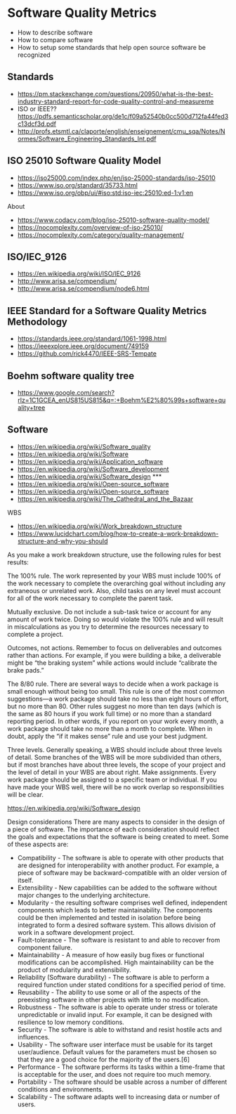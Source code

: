 # Software Quality Metrics

* How to describe software
* How to compare software
* How to setup some standards that help open source software be recognized

## Standards

* https://pm.stackexchange.com/questions/20950/what-is-the-best-industry-standard-report-for-code-quality-control-and-measureme
* ISO or IEEE?? https://pdfs.semanticscholar.org/de1c/f09a52540b0cc500d712fa44fed3c13dcf3d.pdf
* http://profs.etsmtl.ca/claporte/english/enseignement/cmu_sqa/Notes/Normes/Software_Engineering_Standards_Int.pdf

## ISO 25010 Software Quality Model

* https://iso25000.com/index.php/en/iso-25000-standards/iso-25010
* https://www.iso.org/standard/35733.html
* https://www.iso.org/obp/ui/#iso:std:iso-iec:25010:ed-1:v1:en

About

* https://www.codacy.com/blog/iso-25010-software-quality-model/
* https://nocomplexity.com/overview-of-iso-25010/
* https://nocomplexity.com/category/quality-management/

## ISO/IEC_9126

* https://en.wikipedia.org/wiki/ISO/IEC_9126
* http://www.arisa.se/compendium/
* http://www.arisa.se/compendium/node6.html

## IEEE Standard for a Software Quality Metrics Methodology

* https://standards.ieee.org/standard/1061-1998.html
* https://ieeexplore.ieee.org/document/749159
* https://github.com/rick4470/IEEE-SRS-Tempate

## Boehm software quality tree


* https://www.google.com/search?rlz=1C1GCEA_enUS815US815&q=:+Boehm%E2%80%99s+software+quality+tree


## Software

* https://en.wikipedia.org/wiki/Software_quality
* https://en.wikipedia.org/wiki/Software
* https://en.wikipedia.org/wiki/Application_software
* https://en.wikipedia.org/wiki/Software_development
* https://en.wikipedia.org/wiki/Software_design ***
* https://en.wikipedia.org/wiki/Open-source_software
* https://en.wikipedia.org/wiki/Open-source_software
* https://en.wikipedia.org/wiki/The_Cathedral_and_the_Bazaar


WBS

* https://en.wikipedia.org/wiki/Work_breakdown_structure
* https://www.lucidchart.com/blog/how-to-create-a-work-breakdown-structure-and-why-you-should

As you make a work breakdown structure, use the following rules for best results:

The 100% rule. The work represented by your WBS must include 100% of the work necessary to complete the overarching goal without including any extraneous or unrelated work. Also,  child tasks on any level must account for all of the work necessary to complete the parent task.

Mutually exclusive. Do not include a sub-task twice or account for any amount of work twice. Doing so would violate the 100% rule and will result in miscalculations as you try to determine the resources necessary to complete a project.

Outcomes, not actions. Remember to focus on deliverables and outcomes rather than actions. For example, if you were building a bike, a deliverable might be “the braking system” while actions would include “calibrate the brake pads.”

The 8/80 rule. There are several ways to decide when a work package is small enough without being too small. This rule is one of the most common suggestions—a work package should take no less than eight hours of effort, but no more than 80. Other rules suggest no more than ten days (which is the same as 80 hours if you work full time) or no more than a standard reporting period. In other words, if you report on your work every month, a work package should take no more than a month to complete. When in doubt, apply the “if it makes sense” rule and use your best judgment.

Three levels. Generally speaking, a WBS should include about three levels of detail. Some branches of the WBS will be more subdivided than others, but if most branches have about three levels, the scope of your project and the level of detail in your WBS are about right.
Make assignments. Every work package should be assigned to a specific team or individual. If you have made your WBS well, there will be no work overlap so responsibilities will be clear.



https://en.wikipedia.org/wiki/Software_design

Design considerations
There are many aspects to consider in the design of a piece of software. The importance of each consideration should reflect the goals and expectations that the software is being created to meet. Some of these aspects are:

* Compatibility - The software is able to operate with other products that are designed for interoperability with another product. For example, a piece of software may be backward-compatible with an older version of itself.
* Extensibility - New capabilities can be added to the software without major changes to the underlying architecture.
* Modularity - the resulting software comprises well defined, independent components which leads to better maintainability. The components could be then implemented and tested in isolation before being integrated to form a desired software system. This allows division of work in a software development project.
* Fault-tolerance - The software is resistant to and able to recover from component failure.
* Maintainability - A measure of how easily bug fixes or functional modifications can be accomplished. High maintainability can be the product of modularity and extensibility.
* Reliability (Software durability) - The software is able to perform a required function under stated conditions for a specified period of time.
* Reusability - The ability to use some or all of the aspects of the preexisting software in other projects with little to no modification.
* Robustness - The software is able to operate under stress or tolerate unpredictable or invalid input. For example, it can be designed with resilience to low memory conditions.
* Security - The software is able to withstand and resist hostile acts and influences.
* Usability - The software user interface must be usable for its target user/audience. Default values for the parameters must be chosen so that they are a good choice for the majority of the users.[6]
* Performance - The software performs its tasks within a time-frame that is acceptable for the user, and does not require too much memory.
* Portability - The software should be usable across a number of different conditions and environments.
* Scalability - The software adapts well to increasing data or number of users.